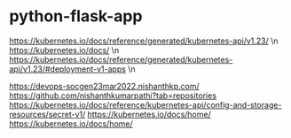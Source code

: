 # python-flask-app
https://kubernetes.io/docs/reference/generated/kubernetes-api/v1.23/ \n
https://kubernetes.io/docs/ \n
https://kubernetes.io/docs/reference/generated/kubernetes-api/v1.23/#deployment-v1-apps \n

https://devops-socgen23mar2022.nishanthkp.com/
https://github.com/nishanthkumarpathi?tab=repositories
https://kubernetes.io/docs/reference/kubernetes-api/config-and-storage-resources/secret-v1/
https://kubernetes.io/docs/home/
https://kubernetes.io/docs/home/
